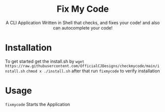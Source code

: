 <h1 align="center">Fix My Code</h1>
<p align="center">A CLI Application Written in Shell that checks, and fixes your code! and also can autocomplete your code!</p>



# Installation
To get started get the install.sh by `wget https://raw.githubusercontent.com/OfficialCJDesigns/checkmycode/main/install.sh` `chmod x ./install.sh` after that run `fixmycode` to verify installation


# Usage
`fixmycode` Starts the Application
